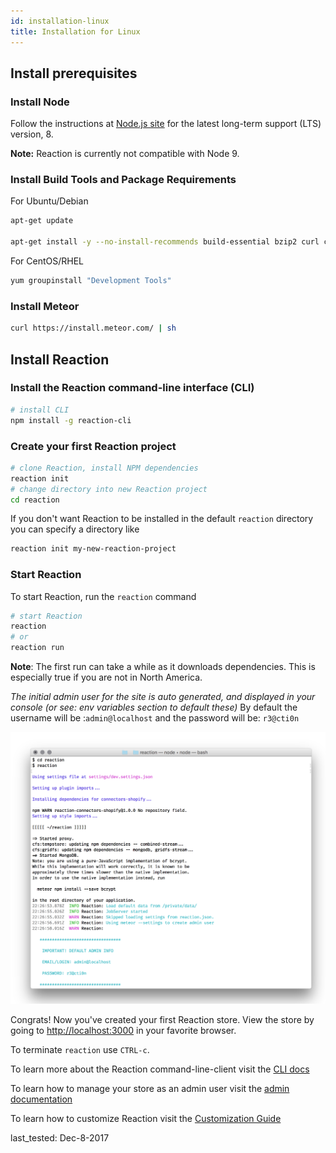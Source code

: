 ```yaml
---
id: installation-linux
title: Installation for Linux
---
```

    
## Install prerequisites

### Install Node

Follow the instructions at [Node.js site](https://nodejs.org) for the latest long-term support (LTS) version, 8.

**Note:** Reaction is currently not compatible with Node 9.

### Install Build Tools and Package Requirements

For Ubuntu/Debian

```sh
apt-get update

apt-get install -y --no-install-recommends build-essential bzip2 curl ca-certificates git python
```

For CentOS/RHEL

```sh
yum groupinstall "Development Tools"
```

### Install Meteor

```sh
curl https://install.meteor.com/ | sh
```

## Install Reaction

### Install the Reaction command-line interface (CLI)

```sh
# install CLI
npm install -g reaction-cli
```

### Create your first Reaction project

```sh
# clone Reaction, install NPM dependencies
reaction init
# change directory into new Reaction project
cd reaction
```

If you don't want Reaction to be installed in the default `reaction` directory you can
specify a directory like

```sh
reaction init my-new-reaction-project
```

### Start Reaction

To start Reaction, run the `reaction` command

```sh
# start Reaction
reaction
# or
reaction run
```

**Note**: The first run can take a while as it downloads dependencies. This is especially true if you are not in North America.

_The initial admin user for the site is auto generated, and displayed in your console (or see: env variables section to default these)_ By default the username will be :`admin@localhost` and the password will be: `r3@cti0n`

![](/assets/guide-installation-default-user.png)

Congrats! Now you've created your first Reaction store. View the store by going to <http://localhost:3000> in your favorite browser.

To terminate `reaction` use `CTRL-c`.

To learn more about the Reaction command-line-client visit the [CLI docs](reaction-cli.md)

To learn how to manage your store as an admin user visit the [admin documentation](dashboard.md)

To learn how to customize Reaction visit the [Customization Guide](tutorial.md)

last_tested: Dec-8-2017
